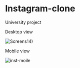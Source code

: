 
# Instagram-clone

University project

Desktop view

![Screens14)](https://user-images.githubusercontent.com/82828211/117150208-39c91800-adb8-11eb-9879-6332f16d8877.png)

Mobile view

![inst-moile](https://user-images.githubusercontent.com/82828211/117152066-f4a5e580-adb9-11eb-803a-a26f2e365615.png)


